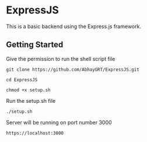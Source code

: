 # ExpressJS
This is a basic backend using the Express.js framework.

## Getting Started
Give the permission to run the shell script file
```
git clone https://github.com/AbhayGRT/ExpressJS.git
```

```
cd ExpressJS
```

```
chmod +x setup.sh
```

Run the setup.sh file
```
./setup.sh
```

Server will be running on port number 3000
```
https://localhost:3000
```
